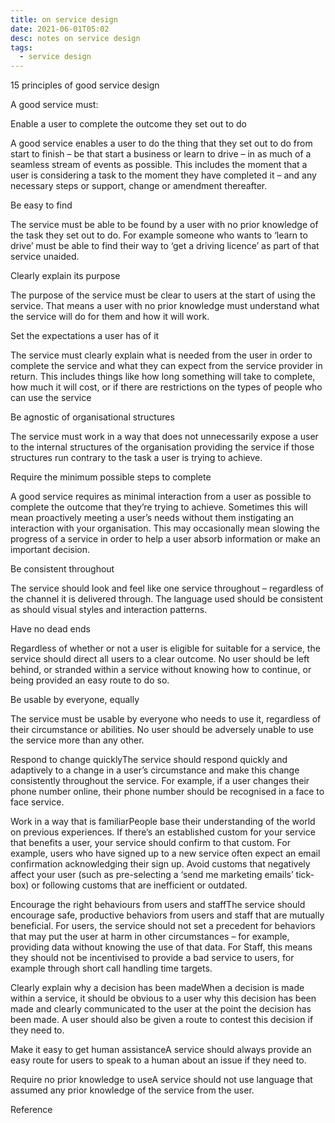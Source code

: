 ```yaml
---
title: on service design
date: 2021-06-01T05:02
desc: notes on service design
tags:
  - service design
---
```


15 principles of good service design

A good service must:

Enable a user to complete the outcome they set out to do

A good service enables a user to do the thing that they set out to do from start to finish – be that start a business or learn to drive – in as much of a seamless stream of events as possible. This includes the moment that a user is considering a task to the moment they have completed it – and any necessary steps or support, change or amendment thereafter.

 Be easy to find

The service must be able to be found by a user with no prior knowledge of the task they set out to do. For example someone who wants to ‘learn to drive’ must be able to find their way to ‘get a driving licence’ as part of that service unaided.

Clearly explain its purpose

The purpose of the service must be clear to users at the start of using the service. That means a user with no prior knowledge must understand what the service will do for them and how it will work.

Set the expectations a user has of it

The service must clearly explain what is needed from the user in order to complete the service and what they can expect from the service provider in return. This includes things like how long something will take to complete, how much it will cost, or if there are restrictions on the types of people who can use the service

Be agnostic of organisational structures

The service must work in a way that does not unnecessarily expose a user to the internal structures of the organisation providing the service if those structures run contrary to the task a user is trying to achieve.

Require the minimum possible steps to complete

A good service requires as minimal interaction from a user as possible to complete the outcome that they’re trying to achieve. Sometimes this will mean proactively meeting a user’s needs without them instigating an interaction with your organisation. This may occasionally mean slowing the progress of a service in order to help a user absorb information or make an important decision.

Be consistent throughout

The service should look and feel like one service throughout – regardless of the channel it is delivered through. The language used should be consistent as should visual styles and interaction patterns.

Have no dead ends

Regardless of whether or not a user is eligible for suitable for a service, the service should direct all users to a clear outcome. No user should be left behind, or stranded within a service without knowing how to continue, or being provided an easy route to do so.

Be usable by everyone, equally

The service must be usable by everyone who needs to use it, regardless of their circumstance or abilities. No user should be adversely unable to use the service more than any other.

Respond to change quicklyThe service should respond quickly and adaptively to a change in a user’s circumstance and make this change consistently throughout the service. For example, if a user changes their phone number online, their phone number should be recognised in a face to face service.

Work in a way that is familiarPeople base their understanding of the world on previous experiences. If there’s an established custom for your service that benefits a user, your service should confirm to that custom. For example, users who have signed up to a new service often expect an email confirmation acknowledging their sign up. Avoid customs that negatively affect your user (such as pre-selecting a ‘send me marketing emails’ tick-box) or following customs that are inefficient or outdated.

Encourage the right behaviours from users and staffThe service should encourage safe, productive behaviors from users and staff that are mutually beneficial. For users, the service should not set a precedent for behaviors that may put the user at harm in other circumstances – for example, providing data without knowing the use of that data. For Staff, this means they should not be incentivised to provide a bad service to users, for example through short call handling time targets.

Clearly explain why a decision has been madeWhen a decision is made within a service, it should be obvious to a user why this decision has been made and clearly communicated to the user at the point the decision has been made. A user should also be given a route to contest this decision if they need to.

Make it easy to get human assistanceA service should always provide an easy route for users to speak to a human about an issue if they need to.

Require no prior knowledge to useA service should not use language that assumed any prior knowledge of the service from the user.

Reference
